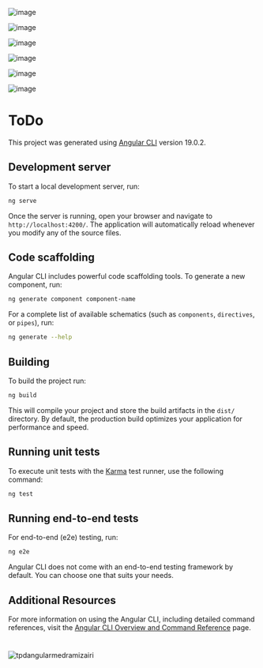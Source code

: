 ![image](https://github.com/user-attachments/assets/143ab62b-d852-49c2-b3b6-f4196c342b68)

![image](https://github.com/user-attachments/assets/0baaece4-99df-48ce-9dc2-45e57377c079)

![image](https://github.com/user-attachments/assets/66055446-31fc-4837-9b1e-f963726d41f9)

![image](https://github.com/user-attachments/assets/9f6a4eba-77df-44a4-a07a-c01b6a80a4c0)

![image](https://github.com/user-attachments/assets/f6d8a2da-8008-4c42-8a5d-ee97795f2cb6)

![image](https://github.com/user-attachments/assets/26030381-a1fa-49c9-91a8-9ddf9954d81e)



# ToDo

This project was generated using [Angular CLI](https://github.com/angular/angular-cli) version 19.0.2.

## Development server

To start a local development server, run:

```bash
ng serve
```

Once the server is running, open your browser and navigate to `http://localhost:4200/`. The application will automatically reload whenever you modify any of the source files.

## Code scaffolding

Angular CLI includes powerful code scaffolding tools. To generate a new component, run:

```bash
ng generate component component-name
```

For a complete list of available schematics (such as `components`, `directives`, or `pipes`), run:

```bash
ng generate --help
```

## Building

To build the project run:

```bash
ng build
```

This will compile your project and store the build artifacts in the `dist/` directory. By default, the production build optimizes your application for performance and speed.

## Running unit tests

To execute unit tests with the [Karma](https://karma-runner.github.io) test runner, use the following command:

```bash
ng test
```

## Running end-to-end tests

For end-to-end (e2e) testing, run:

```bash
ng e2e
```

Angular CLI does not come with an end-to-end testing framework by default. You can choose one that suits your needs.

## Additional Resources

For more information on using the Angular CLI, including detailed command references, visit the [Angular CLI Overview and Command Reference](https://angular.dev/tools/cli) page.
#

<p align="left"> <img src="https://komarev.com/ghpvc/?username=tpdangularmedramizairi&label=Profile%20views&color=0e75b6&style=flat" alt="tpdangularmedramizairi" /> </p>
